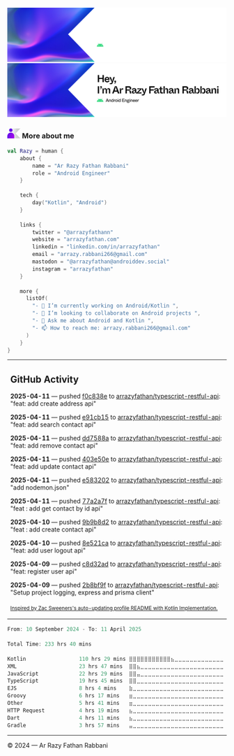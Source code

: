 ![Ar Razy Fathan Rabbani Banner](https://github.com/arrazyfathan/arrazyfathan/blob/main/media/banner-dark.png#gh-dark-mode-only)
![Ar Razy Fathan Rabbani Banner](https://github.com/arrazyfathan/arrazyfathan/blob/main/media/banner-light.png#gh-light-mode-only)

### <img width="30" alt="about" src="https://github.com/arrazyfathan/arrazyfathan/blob/main/media/about.png"> More about me

```kotlin
val Razy = human {
    about {
        name = "Ar Razy Fathan Rabbani"
        role = "Android Engineer"
    }

    tech {
        day("Kotlin", "Android")
    }

    links {
        twitter = "@arrazyfathann"
        website = "arrazyfathan.com"
        linkedin = "linkedin.com/in/arrazyfathan"
        email = "arrazy.rabbani266@gmail.com"
        mastodon = "@arrazyfathan@androiddev.social"
        instagram = "arrazyfathan"
    }

    more {
      listOf(
        "- 🔭 I’m currently working on Android/Kotlin ",
        "- 👯 I’m looking to collaborate on Android projects ",
        "- 💬 Ask me about Android and Kotlin ",
        "- 📫 How to reach me: arrazy.rabbani266@gmail.com"
      )
    }
}
```


<table><tr><td valign="top" width="100%">    

## GitHub Activity

**2025-04-11** — pushed [f0c838e](https://github.com/arrazyfathan/typescript-restful-api/commits/f0c838ee5476ccf119ea04a37d7742651e69966e) to [arrazyfathan/typescript-restful-api](https://github.com/arrazyfathan/typescript-restful-api): "feat: add create address api"

**2025-04-11** — pushed [e91cb15](https://github.com/arrazyfathan/typescript-restful-api/commits/e91cb15885335565eda7bdfe869f935d44aa671b) to [arrazyfathan/typescript-restful-api](https://github.com/arrazyfathan/typescript-restful-api): "feat: add search contact api"

**2025-04-11** — pushed [dd7588a](https://github.com/arrazyfathan/typescript-restful-api/commits/dd7588a7e2aef474206b9ae1370aeb5897378c13) to [arrazyfathan/typescript-restful-api](https://github.com/arrazyfathan/typescript-restful-api): "feat: add remove contact api"

**2025-04-11** — pushed [403e50e](https://github.com/arrazyfathan/typescript-restful-api/commits/403e50ed61137f64e728f8cdd4dd43dccaaf2b14) to [arrazyfathan/typescript-restful-api](https://github.com/arrazyfathan/typescript-restful-api): "feat: add update contact api"

**2025-04-11** — pushed [e583202](https://github.com/arrazyfathan/typescript-restful-api/commits/e583202795ab5c7cc4a19860bc1f80217b941093) to [arrazyfathan/typescript-restful-api](https://github.com/arrazyfathan/typescript-restful-api): "add nodemon.json"

**2025-04-11** — pushed [77a2a7f](https://github.com/arrazyfathan/typescript-restful-api/commits/77a2a7f52cf7e2c12da3c8f236eade6ba17c160e) to [arrazyfathan/typescript-restful-api](https://github.com/arrazyfathan/typescript-restful-api): "feat : add get contact by id api"

**2025-04-10** — pushed [9b9b8d2](https://github.com/arrazyfathan/typescript-restful-api/commits/9b9b8d240863d731a1b005c79f891af6e6061f69) to [arrazyfathan/typescript-restful-api](https://github.com/arrazyfathan/typescript-restful-api): "feat : add create contact api"

**2025-04-10** — pushed [8e521ca](https://github.com/arrazyfathan/typescript-restful-api/commits/8e521cab5fce6ec3be892c46202b8c3761ac4264) to [arrazyfathan/typescript-restful-api](https://github.com/arrazyfathan/typescript-restful-api): "feat: add user logout api"

**2025-04-09** — pushed [c8d32ad](https://github.com/arrazyfathan/typescript-restful-api/commits/c8d32ade7f559c02015a78098dd4e0a4c4d0af27) to [arrazyfathan/typescript-restful-api](https://github.com/arrazyfathan/typescript-restful-api): "feat: register user api"

**2025-04-09** — pushed [2b8bf9f](https://github.com/arrazyfathan/typescript-restful-api/commits/2b8bf9f29c474019c0282ac74ec2acd781a405ad) to [arrazyfathan/typescript-restful-api](https://github.com/arrazyfathan/typescript-restful-api): "Setup project logging, express and prisma client"
                
<sub><a href="https://github.com/ZacSweers/ZacSweers/">Inspired by Zac Sweeners's auto-updating profile README with Kotlin Implementation.</a></sub>
</table>

<!--START_SECTION:waka-->

```kotlin
From: 10 September 2024 - To: 11 April 2025

Total Time: 233 hrs 40 mins

Kotlin                 110 hrs 29 mins ⣿⣿⣿⣿⣿⣿⣿⣿⣿⣿⣿⣦⣀⣀⣀⣀⣀⣀⣀⣀⣀⣀⣀⣀⣀   46.16 %
XML                    23 hrs 47 mins  ⣿⣿⣦⣀⣀⣀⣀⣀⣀⣀⣀⣀⣀⣀⣀⣀⣀⣀⣀⣀⣀⣀⣀⣀⣀   09.94 %
JavaScript             22 hrs 29 mins  ⣿⣿⣤⣀⣀⣀⣀⣀⣀⣀⣀⣀⣀⣀⣀⣀⣀⣀⣀⣀⣀⣀⣀⣀⣀   09.40 %
TypeScript             19 hrs 45 mins  ⣿⣿⣀⣀⣀⣀⣀⣀⣀⣀⣀⣀⣀⣀⣀⣀⣀⣀⣀⣀⣀⣀⣀⣀⣀   08.26 %
EJS                    8 hrs 4 mins    ⣷⣀⣀⣀⣀⣀⣀⣀⣀⣀⣀⣀⣀⣀⣀⣀⣀⣀⣀⣀⣀⣀⣀⣀⣀   03.38 %
Groovy                 6 hrs 17 mins   ⣶⣀⣀⣀⣀⣀⣀⣀⣀⣀⣀⣀⣀⣀⣀⣀⣀⣀⣀⣀⣀⣀⣀⣀⣀   02.63 %
Other                  5 hrs 41 mins   ⣶⣀⣀⣀⣀⣀⣀⣀⣀⣀⣀⣀⣀⣀⣀⣀⣀⣀⣀⣀⣀⣀⣀⣀⣀   02.38 %
HTTP Request           4 hrs 19 mins   ⣦⣀⣀⣀⣀⣀⣀⣀⣀⣀⣀⣀⣀⣀⣀⣀⣀⣀⣀⣀⣀⣀⣀⣀⣀   01.81 %
Dart                   4 hrs 11 mins   ⣦⣀⣀⣀⣀⣀⣀⣀⣀⣀⣀⣀⣀⣀⣀⣀⣀⣀⣀⣀⣀⣀⣀⣀⣀   01.75 %
Gradle                 3 hrs 57 mins   ⣤⣀⣀⣀⣀⣀⣀⣀⣀⣀⣀⣀⣀⣀⣀⣀⣀⣀⣀⣀⣀⣀⣀⣀⣀   01.66 %
```

<!--END_SECTION:waka-->

---
© 2024 — Ar Razy Fathan Rabbani